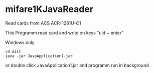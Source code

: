 # mifare1KJavaReader

Read cards from ACS ACR-1281U-C1

This Programm read card and write on keys "uid + enter"

Windows only

```
cd dist
java -jar JavaApplication1.jar
```

or double click JavaApplication1.jar and programm run in background